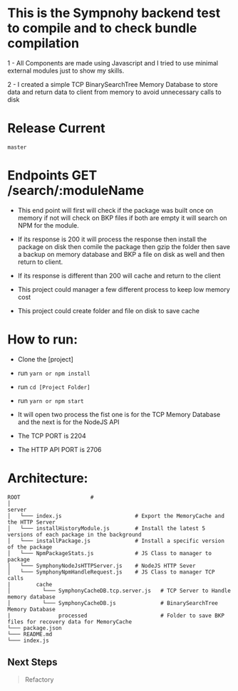 # This is the Sympnohy backend test to compile and to check bundle compilation

1 - All Components are made using Javascript and I tried to use minimal external modules just to show my skills.

2 - I created a simple TCP BinarySearchTree Memory Database to store data and return data to client from memory to avoid unnecessary calls to disk

# Release Current
`master`

# Endpoints GET /search/:moduleName

- This end point will first will check if the package was built once on memory if not will check on BKP files if both are empty it will search on NPM for the module.

- If its response is 200 it will process the response then install the package on disk then comile the package then gzip the folder then save a backup on memory database and BKP a file on disk as well and then return to client.

- If its response is different than 200 will cache and return to the client

- This project could manager a few different process to keep low memory cost
- This project could create folder and file on disk to save cache

# How to run:

* Clone the [project]
* run `yarn or npm install`
* run `cd [Project Folder]`
* run `yarn or npm start`

* It will open two process the fist one is for the TCP Memory Database and the next is for the NodeJS API
* The TCP PORT is 2204
* The HTTP API PORT is 2706


# Architecture:

 ```
ROOT                      #
│
server
│   └─── index.js                       # Export the MemoryCache and the HTTP Server
│   └─── installHistoryModule.js        # Install the latest 5 versions of each package in the background
│   └─── installPackage.js              # Install a specific version of the package
│   └─── NpmPackageStats.js             # JS Class to manager to package
│   └─── SymphonyNodeJsHTTPServer.js    # NodeJS HTTP Sever
│   └─── SymphonyNpmHandleRequest.js    # JS Class to manager TCP calls
|        cache
│          └─── SymphonyCacheDB.tcp.server.js   # TCP Server to Handle memory database
│          └─── SymphonyCacheDB.js              # BinarySearchTree Memory Database
|               processed                       # Folder to save BKP files for recovery data for MemoryCache
└─── package.json
└─── README.md
└─── index.js
```

## Next Steps
> Refactory
